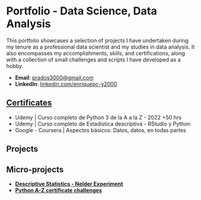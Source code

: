 # Portfolio - Data Science, Data Analysis
This portfolio showcases a selection of projects I have undertaken during my tenure as a professional data scientist and my studies in data analysis. It also encompasses my accomplishments, skills, and certifications, along with a collection of small challenges and scripts I have developed as a hobby.

- **Email**: [prados3000@gmail.com](prados3000@gmail.com)
- **LinkedIn**: [linkedin.com/enriquepc-y2000](www.linkedin.com/in/enriquepc-y2000)

## [Certificates](https://github.com/EnriquePCo/Portfolio/tree/main/CERTIFICATIONS)
- Udemy | Curso completo de Python 3 de la A a la Z - 2022 +50 hrs
- Udemy | Curso completo de Estadística descriptiva - RStudio y Python
- Google - Coursera | Aspectos básicos: Datos, datos, en todas partes

## Projects
## Micro-projects
- **[Descriptive Statistics - Nelder Experiment](https://github.com/EnriquePCo/DescriptiveStatistics-Nelder_Experiment)**
- **[Python A-Z certificate challenges](https://github.com/EnriquePCo/Python-A_Z-Challenges/blob/main/Challenges_A_Z_PYTHON.ipynb)**
